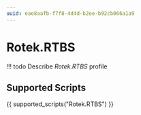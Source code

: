 ```yaml
---
uuid: eae8aafb-f7f8-4d4d-b2ee-b92cb066a1a9
---
```



# Rotek.RTBS


<!-- prettier-ignore -->
!!! todo
    Describe *Rotek.RTBS* profile

## Supported Scripts

{{ supported_scripts("Rotek.RTBS") }}
